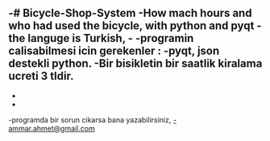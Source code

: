 -# Bicycle-Shop-System
-How mach hours and who had used the bicycle, with python and pyqt 
-the languge is Turkish, - -programin calisabilmesi icin gerekenler : 
-pyqt, json destekli python. 
-Bir bisikletin bir saatlik kiralama ucreti 3 tldir. 
-
-
- 
-programda bir sorun cikarsa bana yazabilirsiniz, -ammar.ahmet@gmail.com
